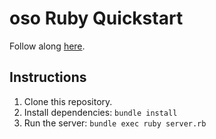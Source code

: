 # oso Ruby Quickstart

Follow along [here](https://docs.osohq.com/getting-started/quickstart.html).

## Instructions

1. Clone this repository.
2. Install dependencies: `bundle install`
3. Run the server: `bundle exec ruby server.rb`
